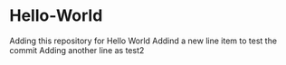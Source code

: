 # Hello-World
Adding this repository for Hello World
Addind a new line item to test the commit
Adding another line as test2
